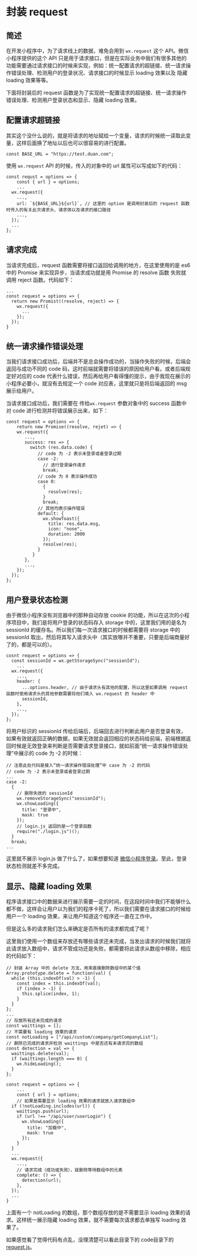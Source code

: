 # 封装 request

## 简述

在开发小程序中，为了请求线上的数据，难免会用到 `wx.request` 这个 API。微信小程序提供的这个 API 只是用于请求接口，但是在实际业务中我们有很多其他的功能需要通过请求接口的时候来实现，例如：统一配置请求的超链接、统一请求操作错误处理、检测用户的登录状况、请求接口的时候显示 loading 效果以及 隐藏 loading 效果等等。

下面将封装后的 request 函数是为了实现统一配置请求的超链接、统一请求操作错误处理、检测用户登录状态和显示、隐藏 loading 效果。

## 配置请求超链接

其实这个没什么说的，就是将请求的地址赋给一个变量，请求的时候统一读取此变量，这样后面换了地址以后也可以很容易的进行配置。

```
const BASE_URL = "https://test.duan.com";
```

使用 `wx.request` API 的时候，传入的对象中的 url 属性可以写成如下的代码：

```
const requst = options => {
	const { url } = options;
	...
  wx.request({
    ...,
    url: `${BASE_URL}${url}`, // 这里的 option 是调用封装后的 request 函数时传入的有关此次请求头、请求体以及请求的接口路径
    ...,
  });
  ...
};
```

## 请求完成

当请求完成后，request 函数需要将接口返回给调用的地方，在这里使用的是 es6 中的 Promise 来实现异步，当请求成功就是用 Promise 的 resolve 函数 失败就调用 reject 函数。代码如下：

```
...
const request = options => {
  return new Promist((resolve, reject) => {
    wx.request({
      ...
    });
  });
}
```

## 统一请求操作错误处理

当我们请求接口成功后，后端并不是总会操作成功的，当操作失败的时候，后端会返回与成功不同的 code 码，这时前端就需要将错误的原因给用户看。或者后端规定好对应的 code 代表什么错误，然后再给用户看得懂的提示，由于我现在展示的小程序必要小，就没有去规定一个 code 对应表，这里就只是将后端返回的 msg 展示给用户。

当请求接口成功后，我们需要在 传给`wx.request` 参数对象中的 success 函数中对 code 进行检测并将错误展示出来，如下：

```
const request = options => {
	return new Promise((resolve, rejet) => {
    wx.request({
       ...,
       success: res => {
         switch (res.data.code) {
            // code 为 -2 表示未登录或者登录过期
            case -2:
              // 进行登录操作请求
              break;
            // code 为 0 表示操作成功
            case 0:
              {
                resolve(res);
              }
              break;
            // 其他均表示操作错误
            default: {
              wx.showToast({
                title: res.data.msg,
                icon: "none",
                duration: 2000
              });
              resolve(res);
            }
          }
       },
       ...,
    });
  });
};
```

## 用户登录状态检测

由于微信小程序没有浏览器中的那种自动存放 cookie 的功能，所以在这次的小程序项目中，我们是将用户登录的状态码存入 storage 中的，这里我们用的是名为 sessionId 的缓存名。所以我们每一次请求接口的时候都需要将 storage 中的 sessionId 取出，然后将其写入请求头中（其实放哪并不重要，只要是后端商量好了的，都是可以的）。

```
cosnt request = options => {
  const sessionId = wx.getStorageSync("sessionId");
	...
  wx.request({
    ...,
    header: {
      ...options.header, // 由于请求头有其他的配置，所以这里如果调用 request 函数时使用请求头的其他参数需要将他们填入 wx.request 的 header 中
      sessionId,
    },
    ...,
  });
};
```

将用户标识的 sessionId 传给后端后，后端回去进行判断此用户是否登录有效，如果有效就返回正确的数据，如果无效就会返回相应的状态码给前端，前端根据返回时候是无效登录来判断是否需要请求登录接口，就如前面“统一请求操作错误处理”中展示的 code 为 -2 的时候：

```
// 注意此处代码是接入“统一请求操作错误处理”中 case 为 -2 的代码
// code 为 -2 表示未登录或者登录过期
...
case -2:
  {
  	// 删除失效的 sessionId
    wx.removeStorageSync("sessionId");
    wx.showLoading({
      title: "登录中",
      mask: true
    });
    // login.js 返回的是一个登录函数
    require("./login.js")();
  }
  break;
...
```

这里就不展示 login.js 做了什么了，如果想要知道 [微信小程序登录](https://github.com/duanyuanping/True-in-Hong/blob/master/%E5%BE%AE%E4%BF%A1%E5%B0%8F%E7%A8%8B%E5%BA%8F/%E5%BE%AE%E4%BF%A1%E5%B0%8F%E7%A8%8B%E5%BA%8F%E7%99%BB%E5%BD%95.md)。至此，登录状态检测就差不多完成。

## 显示、隐藏 loading 效果

程序请求接口中的数据来进行展示需要一定的时间，在这段时间中我们不能够什么都不做，这样会让用户以为我们的程序卡死了，所以我们需要在请求接口的时候给用户一个 loading 效果，来让用户知道这个程序还一直在工作中。

但是这么多的请求我们怎么来确定是否所有的请求都完成了呢？

这里我们使用一个数组来存放还有哪些请求还未完成，当发出请求的时候我们就将此请求放入数组中，请求不管成功还是失败，都需要将此请求从数组中移除，相应的代码如下：

```
// 封装 Array 中的 delete 方法，用来直接删除数组中的某个值
Array.prototype.delete = function(val) {
  while (this.indexOf(val) > -1) {
    const index = this.indexOf(val);
    if (index > -1) {
      this.splice(index, 1);
    }
  }
};
...
// 存放所有还未完成的请求
const waittings = [];
// 不需要有 loading 效果的请求
const notLoading = ["/api/custom/company/getCompanyList"];
// 删除已完成的请求并检测 waittings 中是否还有未请求完的数组
const detection = val => {
  waittings.delete(val);
  if (waittings.length === 0) {
    wx.hideLoading();
  }
};

const request = options => {
	...
	const { url } = options;
	// 如果是需要显示 loading 效果的请求就放入请求数组中
  if (!notLoading.includes(url)) {
    waittings.push(url);
    if (url !== "/api/user/userLogin") {
      wx.showLoading({
        title: "加载中",
        mask: true
      });
    }
  }
  ...
  wx.request({
    ...,
    // 请求完成（成功或失败），就删除等待数组中的元素
    complete: () => {
      detection(url);
    },
  });
  ...
}
```

上面有一个 notLoading 的数组，那个数组存放的是不需要显示 loading 效果的请求。这样统一展示隐藏 loading 效果，就不需要每次请求都去单独写 loading 效果了。

如果感觉看了觉得代码有点乱，没理清楚可以看此目录下的 code目录下的 [request.js](https://github.com/duanyuanping/True-in-Hong/blob/master/%E5%BE%AE%E4%BF%A1%E5%B0%8F%E7%A8%8B%E5%BA%8F/code/request.js)。



